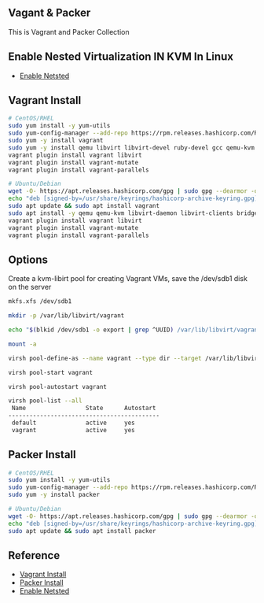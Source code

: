 ## Vagant & Packer
This is Vagrant and Packer Collection

## Enable Nested Virtualization IN KVM In Linux
- [Enable Netsted](https://ostechnix.com/how-to-enable-nested-virtualization-in-kvm-in-linux/)

## Vagrant Install

```bash
# CentOS/RHEL
sudo yum install -y yum-utils
sudo yum-config-manager --add-repo https://rpm.releases.hashicorp.com/RHEL/hashicorp.repo
sudo yum -y install vagrant
sudo yum -y install qemu libvirt libvirt-devel ruby-devel gcc qemu-kvm libguestfs-tools
vagrant plugin install vagrant libvirt
vagrant plugin install vagrant-mutate
vagrant plugin install vagrant-parallels

# Ubuntu/Debian
wget -O- https://apt.releases.hashicorp.com/gpg | sudo gpg --dearmor -o /usr/share/keyrings/hashicorp-archive-keyring.gpg
echo "deb [signed-by=/usr/share/keyrings/hashicorp-archive-keyring.gpg] https://apt.releases.hashicorp.com $(lsb_release -cs) main" | sudo tee /etc/apt/sources.list.d/hashicorp.list
sudo apt update && sudo apt install vagrant
sudo apt install -y qemu qemu-kvm libvirt-daemon libvirt-clients bridge-utils virt-manager
vagrant plugin install vagrant libvirt
vagrant plugin install vagrant-mutate
vagrant plugin install vagrant-parallels
```

## Options 
Create a kvm-libirt pool for creating Vagrant VMs, save the /dev/sdb1 disk on the server

```bash
mkfs.xfs /dev/sdb1

mkdir -p /var/lib/libvirt/vagrant

echo "$(blkid /dev/sdb1 -o export | grep ^UUID) /var/lib/libvirt/vagrant xfs default 0 0" >> /etc/fstab

mount -a

virsh pool-define-as --name vagrant --type dir --target /var/lib/libvirt/vagrant

virsh pool-start vagrant

virsh pool-autostart vagrant

virsh pool-list --all
 Name                 State      Autostart
-------------------------------------------
 default              active     yes
 vagrant              active     yes
```

## Packer Install

```bash
# CentOS/RHEL
sudo yum install -y yum-utils
sudo yum-config-manager --add-repo https://rpm.releases.hashicorp.com/RHEL/hashicorp.repo
sudo yum -y install packer

# Ubuntu/Debian
wget -O- https://apt.releases.hashicorp.com/gpg | sudo gpg --dearmor -o /usr/share/keyrings/hashicorp-archive-keyring.gpg
echo "deb [signed-by=/usr/share/keyrings/hashicorp-archive-keyring.gpg] https://apt.releases.hashicorp.com $(lsb_release -cs) main" | sudo tee /etc/apt/sources.list.d/hashicorp.list
sudo apt update && sudo apt install packer
```


## Reference
- [Vagrant Install](https://developer.hashicorp.com/vagrant/downloads?product_intent=vagrant)
- [Packer Install](https://developer.hashicorp.com/packer/downloads)
- [Enable Netsted](https://ostechnix.com/how-to-enable-nested-virtualization-in-kvm-in-linux/)

